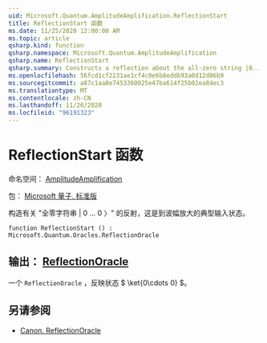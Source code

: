 ```yaml
---
uid: Microsoft.Quantum.AmplitudeAmplification.ReflectionStart
title: ReflectionStart 函数
ms.date: 11/25/2020 12:00:00 AM
ms.topic: article
qsharp.kind: function
qsharp.namespace: Microsoft.Quantum.AmplitudeAmplification
qsharp.name: ReflectionStart
qsharp.summary: Constructs a reflection about the all-zero string |0...0〉, which is the typical input state to amplitude amplification.
ms.openlocfilehash: 56fcd1cf2231ae1cf4c0e6b8eddb93a0d12d06b9
ms.sourcegitcommit: a87c1aa8e7453360025e47ba614f25b02ea84ec3
ms.translationtype: MT
ms.contentlocale: zh-CN
ms.lasthandoff: 11/26/2020
ms.locfileid: "96191323"
---
```

# <a name="reflectionstart-function"></a>ReflectionStart 函数

命名空间： [AmplitudeAmplification](xref:Microsoft.Quantum.AmplitudeAmplification)

包： [Microsoft 量子. 标准版](https://nuget.org/packages/Microsoft.Quantum.Standard)


构造有关 "全零字符串 | 0 ... 0 〉" 的反射，这是到波幅放大的典型输入状态。

```qsharp
function ReflectionStart () : Microsoft.Quantum.Oracles.ReflectionOracle
```


## <a name="output--reflectionoracle"></a>输出： [ReflectionOracle](xref:Microsoft.Quantum.Oracles.ReflectionOracle)

一个 `ReflectionOracle` ，反映状态 $ \ket{0\cdots 0} $。

## <a name="see-also"></a>另请参阅

- [Canon. ReflectionOracle](xref:Microsoft.Quantum.Canon.ReflectionOracle)